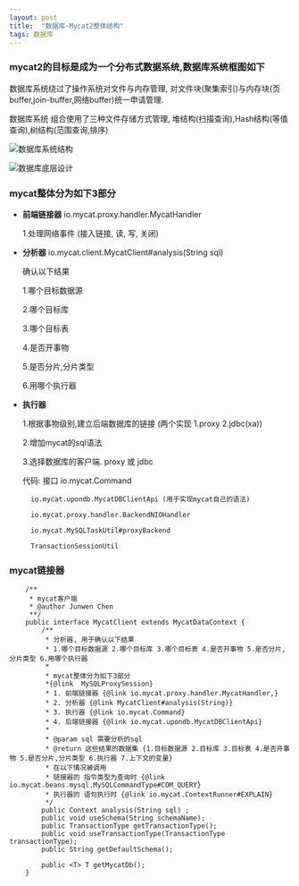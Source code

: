 ```yaml
---
layout: post
title:  "数据库-Mycat2整体结构"
tags: 数据库
---
```


### mycat2的目标是成为一个分布式数据系统,数据库系统框图如下

数据库系统绕过了操作系统对文件与内存管理, 对文件块(聚集索引)与内存块(页buffer,join-buffer,网络buffer)统一申请管理.

数据库系统 组合使用了三种文件存储方式管理, 堆结构(扫描查询),Hash结构(等值查询),树结构(范围查询,排序)

![数据库系统结构](../../../images/postimg/数据库系统结构.jpg)

![数据库底层设计](../../../images/postimg/数据库底层设计.jpg)


### mycat整体分为如下3部分

- **前端链接器** io.mycat.proxy.handler.MycatHandler

    1.处理网络事件 (接入链接, 读, 写, 关闭)

- **分析器** io.mycat.client.MycatClient#analysis(String sql)

    确认以下结果
    
    1.哪个目标数据源 
    
    2.哪个目标库 
    
    3.哪个目标表 
    
    4.是否开事物 
    
    5.是否分片,分片类型 
    
    6.用哪个执行器

- **执行器**  

   1.根据事物级别,建立后端数据库的链接 (两个实现 1.proxy 2.jdbc(xa))
   
   2.增加mycat的sql语法 
   
   3.选择数据库的客户端. proxy 或 jdbc
   
   代码: 接口 io.mycat.Command
   
        io.mycat.upondb.MycatDBClientApi (用于实现mycat自己的语法)
        
        io.mycat.proxy.handler.BackendNIOHandler
        
        io.mycat.MySQLTaskUtil#proxyBackend
        
        TransactionSessionUtil

### mycat链接器


        /**
         * mycat客户端
         * @author Junwen Chen
         **/
        public interface MycatClient extends MycatDataContext {
            /**
             * 分析器, 用于确认以下结果
             * 1.哪个目标数据源 2.哪个目标库 3.哪个目标表 4.是否开事物 5.是否分片,分片类型 6.用哪个执行器
             *
             * mycat整体分为如下3部分
             *{@link  MySQLProxySession}
             * 1. 前端链接器 {@link io.mycat.proxy.handler.MycatHandler,}
             * 2. 分析器 {@link MycatClient#analysis(String)}
             * 3. 执行器 {@link io.mycat.Command}
             * 4. 后端链接器 {@link io.mycat.upondb.MycatDBClientApi}
             *
             * @param sql 需要分析的sql
             * @return 这些结果的数据集 {1.目标数据源 2.目标库 3.目标表 4.是否开事物 5.是否分片,分片类型 6.执行器 7.上下文的变量}
             * 在以下情况被调用
             * 链接器的 指令类型为查询时 {@link io.mycat.beans.mysql.MySQLCommandType#COM_QUERY}
             * 执行器的 语句执行时 {@link io.mycat.ContextRunner#EXPLAIN}
             */
            public Context analysis(String sql) ;
            public void useSchema(String schemaName);
            public TransactionType getTransactionType();
            public void useTransactionType(TransactionType transactionType);
            public String getDefaultSchema();
        
            public <T> T getMycatDb();
        }
        
        
